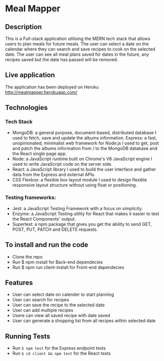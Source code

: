 # Meal Mapper

## Description
This is a Full-stack application utilising the MERN tech stack that allows users to plan meals for future meals. The user can select a date on the calendar where they can search and save recipes to cook on the selected date. The user can see all meal plans saved for dates in the future, any recipes saved but the date has passed will be removed. 

## Live application
The application has been deployed on Heroku <http://mealmapper.herokuapp.com/>

## Technologies
  ### Tech Stack
   * MongoDB: a general purpose, document-based, distributed database I used to fetch, save and update the albums information.
Express: a fast, unopinionated, minimalist web framework for Node.js I used to get, post and patch the albums information from / to the MongoDB database and the React single page app.
   * Node: a JavaScript runtime built on Chrome's V8 JavaScript engine I used to write JavaScript code on the server side.
   * React: a JavaScript library I used to build the user interface and gather data from the Express and external APIs.
   * CSS Flexbox: a flexible box layout module I used to design flexible responsive layout structure without using float or positioning.


  ### Testing frameworks:
   * Jest: a JavaScript Testing Framework with a focus on simplicity.
   * Enzyme: a JavaScript Testing utility for React that makes it easier to test the React Components' output.
   * Supertest: a npm package that gives you get the ability to send GET, POST, PUT, PATCH and DELETE requests.


## To install and run the code
* Clone the repo 
* Run $ npm install for Back-end dependecies
* Run $ npm run client-install for Front-end dependecies

## Features
- User can select date on calender to start planning
- User can search for recipes
- User can save the recipe to the selected date
- User can add multiple recipes
- Usere can view all saved recipe with date saved
- User can generate a shopping list from all recipes within selected date

## Running Tests

- Run `$ npm test` for the Express endpoint tests
- Run `$ cd client && npm test` for the React tests

